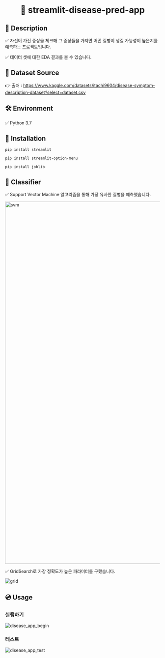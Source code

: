 <h1 align="center"> 🙌 streamlit-disease-pred-app</h1>

## 📃 Description
✅ 자신이 가진 증상을 체크해 그 증상들을 가지면 어떤 질병이 생길 가능성이 높은지를 예측하는 프로젝트입니다.

✅ 데이터 셋에 대한 EDA 결과를 볼 수 있습니다.


## 📘 Dataset Source

 👉 출처 : https://www.kaggle.com/datasets/itachi9604/disease-symptom-description-dataset?select=dataset.csv

##
## 🛠 Environment

✅ Python 3.7

##
## 🔨 Installation

```
pip install streamlit
```

```
pip install streamlit-option-menu
```

```
pip install joblib
```




## 💼 Classifier

✅ Support Vector Machine 알고리즘을 통해 가장 유사한 질병을 예측했습니다.

<img width="1179" alt="svm" src="https://user-images.githubusercontent.com/105832330/172291034-6aad1ee9-83a7-4958-a6c0-0a681fde9879.png">

✅ GridSearch로 가장 정확도가 높은 파라미터를 구했습니다.

![grid](https://user-images.githubusercontent.com/105832330/172301486-409e3555-74f5-4254-a609-e3a4beb729f3.PNG)



## 💿 Usage

### 실행하기
![disease_app_begin](https://user-images.githubusercontent.com/105832330/172292448-651ddc49-7eac-4203-ab88-80b6c7c2e7e1.gif)


### 테스트
![disease_app_test](https://user-images.githubusercontent.com/105832330/172293800-74360634-5790-4bc0-b80a-e3e3bd5a9b05.gif)

